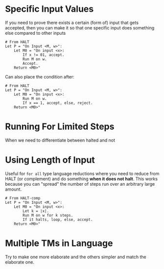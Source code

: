 # Specific Input Values
If you need to prove there exists a certain (form of) input that gets accepted, then you can make it so that one specific input does something else compared to other inputs
```
# From HALT
Let P = "On Input <M, w>":
	Let M0 = "On input <x>:
		If x != 01, accept.
		Run M on w.
		Accept.
	Return <M0>"
```
Can also place the condition after:
```
# From HALT
Let P = "On Input <M, w>":
	Let M0 = "On input <x>:
		Run M on w.
		If x == 1, accept, else, reject.
	Return <M0>"
```
# Running For Limited Steps
When we need to differentiate between halted and not
# Using Length of Input
Useful for `for all` type language reductions where you need to reduce from HALT (or complement) and do something **when it does not halt**.
This works because you can "spread" the number of steps run over an arbitrary large amount.
```
# From HALT-comp
Let P = "On Input <M, w>":
	Let M0 = "On input <x>:
		Let k = |x|.
		Run M on w for k steps.
		If it halts, loop, else, accept.
	Return <M0>"
```
# Multiple TMs in Language
Try to make one more elaborate and the others simpler and match the elaborate one.
